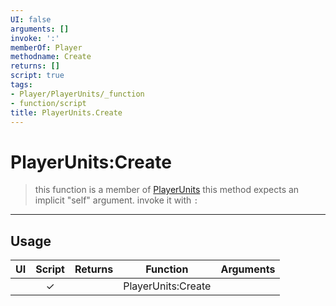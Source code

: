 ```yaml
---
UI: false
arguments: []
invoke: ':'
memberOf: Player
methodname: Create
returns: []
script: true
tags:
- Player/PlayerUnits/_function
- function/script
title: PlayerUnits.Create
---
```

# PlayerUnits:Create
> this function is a member of [PlayerUnits](civ-6/lua/PlayerUnits.md)
> this method expects an implicit "self" argument. invoke it with `:`
-----
## Usage
|  UI | Script | Returns | Function | Arguments |
|:---:|:------:|-------:|:--------:|:---------|
| |✓||PlayerUnits:Create||
